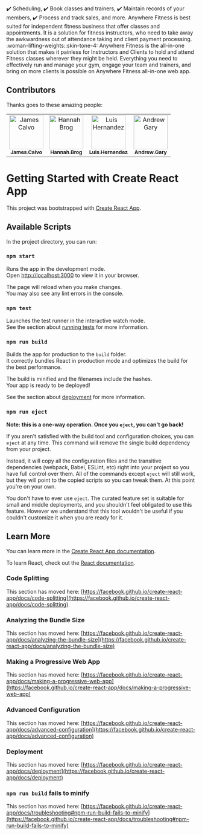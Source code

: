 :heavy_check_mark: Scheduling,
:heavy_check_mark: Book classes and trainers,
:heavy_check_mark: Maintain records of your members,
:heavy_check_mark: Process and track sales, and more.
Anywhere Fitness is best suited for independent fitness business that offer classes and appointments.
It is a solution for fitness instructors, who need to take away the awkwardness out of attendance
taking and client payment processing.
:woman-lifting-weights::skin-tone-4: Anywhere Fitness is the all-in-one solution that makes it painless for Instructors and Clients to hold
and attend Fitness classes wherever they might be held.
Everything you need to effectively run and manage your gym, engage your team and trainers,
and bring on more clients is possible on Anywhere Fitness all-in-one web app.
## Contributors
Thanks goes to these amazing people:
<!-- ALL-CONTRIBUTORS-LIST:START - Do not remove or modify this section -->
<!-- prettier-ignore -->
<table>
<tr><td align="center"><a href="https://github.com/15jcalvo"><img src="https://avatars.githubusercontent.com/u/91340747?v=4" width="90px;" alt="James Calvo"/><br /><sub><b>James Calvo</b></sub></a>
<td align="center"><a href="https://github.com/bugsbrog"><img src="https://avatars.githubusercontent.com/u/85898207?v=4" width="90px;" alt="Hannah Brog"/><br /><sub><b>Hannah Brog</b></sub></a><br />
<td align="center"><a href="https://www.luishernandezdev.com"><img src="https://avatars.githubusercontent.com/u/42678545?v=4" width="90px;" alt="Luis Hernandez"/><br /><sub><b>Luis Hernandez</b></sub></a>
<td align="center"><a href="https://github.com/AndrewGary"><img src="https://avatars.githubusercontent.com/u/76681791?v=4" width="90px;" alt="Andrew Gary"/><br /><sub><b>Andrew Gary</b></sub></a><br /></td></tr>
</table>
<!-- ALL-CONTRIBUTORS-LIST:END -->


# Getting Started with Create React App

This project was bootstrapped with [Create React App](https://github.com/facebook/create-react-app).

## Available Scripts

In the project directory, you can run:

### `npm start`

Runs the app in the development mode.\
Open [http://localhost:3000](http://localhost:3000) to view it in your browser.

The page will reload when you make changes.\
You may also see any lint errors in the console.

### `npm test`

Launches the test runner in the interactive watch mode.\
See the section about [running tests](https://facebook.github.io/create-react-app/docs/running-tests) for more information.

### `npm run build`

Builds the app for production to the `build` folder.\
It correctly bundles React in production mode and optimizes the build for the best performance.

The build is minified and the filenames include the hashes.\
Your app is ready to be deployed!

See the section about [deployment](https://facebook.github.io/create-react-app/docs/deployment) for more information.

### `npm run eject`

**Note: this is a one-way operation. Once you `eject`, you can't go back!**

If you aren't satisfied with the build tool and configuration choices, you can `eject` at any time. This command will remove the single build dependency from your project.

Instead, it will copy all the configuration files and the transitive dependencies (webpack, Babel, ESLint, etc) right into your project so you have full control over them. All of the commands except `eject` will still work, but they will point to the copied scripts so you can tweak them. At this point you're on your own.

You don't have to ever use `eject`. The curated feature set is suitable for small and middle deployments, and you shouldn't feel obligated to use this feature. However we understand that this tool wouldn't be useful if you couldn't customize it when you are ready for it.

## Learn More

You can learn more in the [Create React App documentation](https://facebook.github.io/create-react-app/docs/getting-started).

To learn React, check out the [React documentation](https://reactjs.org/).

### Code Splitting

This section has moved here: [https://facebook.github.io/create-react-app/docs/code-splitting](https://facebook.github.io/create-react-app/docs/code-splitting)

### Analyzing the Bundle Size

This section has moved here: [https://facebook.github.io/create-react-app/docs/analyzing-the-bundle-size](https://facebook.github.io/create-react-app/docs/analyzing-the-bundle-size)

### Making a Progressive Web App

This section has moved here: [https://facebook.github.io/create-react-app/docs/making-a-progressive-web-app](https://facebook.github.io/create-react-app/docs/making-a-progressive-web-app)

### Advanced Configuration

This section has moved here: [https://facebook.github.io/create-react-app/docs/advanced-configuration](https://facebook.github.io/create-react-app/docs/advanced-configuration)

### Deployment

This section has moved here: [https://facebook.github.io/create-react-app/docs/deployment](https://facebook.github.io/create-react-app/docs/deployment)

### `npm run build` fails to minify

This section has moved here: [https://facebook.github.io/create-react-app/docs/troubleshooting#npm-run-build-fails-to-minify](https://facebook.github.io/create-react-app/docs/troubleshooting#npm-run-build-fails-to-minify)
